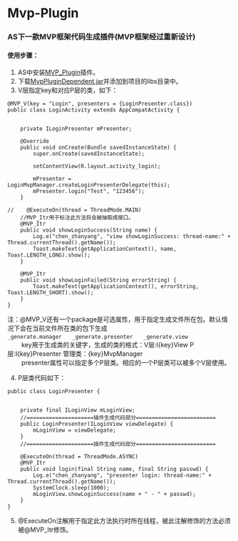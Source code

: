 # Mvp-Plugin
### AS下一款MVP框架代码生成插件(MVP框架经过重新设计)
#### 使用步骤：
1. AS中安装[MVP_Plugin](https://github.com/LinuxparaChen/Mvp-Plugin/releases)插件。
2. 下载[MvpPluginDependent.jar](https://github.com/LinuxparaChen/Mvp-Plugin/releases)并添加到项目的libs目录中。
3. V层指定key和对应P层的类，如下：
```
@MVP_V(key = "Login", presenters = {LoginPresenter.class})
public class LoginActivity extends AppCompatActivity {


    private ILoginPresenter mPresenter;

    @Override
    public void onCreate(Bundle savedInstanceState) {
        super.onCreate(savedInstanceState);

        setContentView(R.layout.activity_login);

        mPresenter = LoginMvpManager.createLoginPresenterDelegate(this);
        mPresenter.login("Test", "123456");
    }

//    @ExecuteOn(thread = ThreadMode.MAIN)
    //MVP_Itr用于标注此方法将会被抽取成接口。
    @MVP_Itr
    public void showLoginSuccess(String name) {
        Log.e("chen_zhanyang", "view showLoginSuccess: thread-name:" + Thread.currentThread().getName());
        Toast.makeText(getApplicationContext(), name, Toast.LENGTH_LONG).show();
    }

    @MVP_Itr
    public void showLoginFailed(String errorString) {
        Toast.makeText(getApplicationContext(), errorString, Toast.LENGTH_SHORT).show();
    }
}
```
注：@MVP_V还有一个package是可选属性，用于指定生成文件所在包。默认情况下会在当前文件所在类的包下生成`_generate.manager`&nbsp;&nbsp;&nbsp;&nbsp;&nbsp;&nbsp;`_generate.presenter`&nbsp;&nbsp;&nbsp;&nbsp;&nbsp;&nbsp;`_generate.view`  
&nbsp;&nbsp;&nbsp;&nbsp;&nbsp;&nbsp;&nbsp;&nbsp;key用于生成类的关键字，生成的类的格式：V层:I{key}View P层:I{key}Presenter 管理类：{key}MvpManager  
&nbsp;&nbsp;&nbsp;&nbsp;&nbsp;&nbsp;&nbsp;&nbsp;presenter属性可以指定多个P层类。相应的一个P层类可以被多个V层使用。

4. P层类代码如下：
```
public class LoginPresenter {


    private final ILoginView mLoginView;
    //=====================插件生成代码部分=========================
    public LoginPresenter(ILoginView viewDelegate) {
        mLoginView = viewDelegate;
    }
    //=====================插件生成代码部分=========================

    @ExecuteOn(thread = ThreadMode.ASYNC)
    @MVP_Itr
    public void login(final String name, final String passwd) {
        Log.e("chen_zhanyang", "presenter login: thread-name:" + Thread.currentThread().getName());
        SystemClock.sleep(1000);
        mLoginView.showLoginSuccess(name + " - " + passwd);
    }
}
```
5. @ExecuteOn注解用于指定此方法执行时所在线程，被此注解修饰的方法必须被@MVP_Itr修饰。